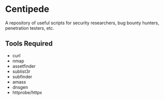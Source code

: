 # Centipede
A repository of useful scripts for security researchers, bug bounty hunters, penetration testers, etc.

## Tools Required
* curl
* nmap
* assetfinder
* sublist3r
* subfinder
* amass
* dnsgen
* httprobe/httpx
